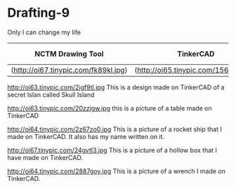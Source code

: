 # Drafting-9
Only I can change my life





| NCTM Drawing Tool  | TinkerCAD | TinkerCAD Codeblocks |
| ------------- | ------------- | ---------------------
| (http://oi67.tinypic.com/fk89kl.jpg) | (http://oi65.tinypic.com/156s1lz.jpg) |  |


http://oi63.tinypic.com/2igf9tl.jpg
This is a design made on TinkerCAD of a secret Islan called Skull Island




http://oi63.tinypic.com/20zzjgw.jpg
this is a picture of a table made on TinkerCAD




http://oi64.tinypic.com/2z67zo0.jpg
This is a picture of a rocket ship that I made on TinkerCAD. It also has my name written on it.




http://oi67.tinypic.com/24gvtl3.jpg
This is a picture of a hollow box that I have made on TinkerCAD.




http://oi64.tinypic.com/2887goy.jpg
This is a picture of a wrench I made on TinkerCAD.

